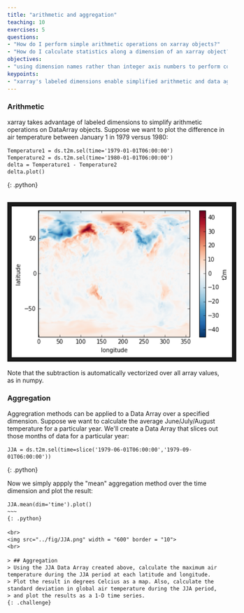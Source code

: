 ```yaml
---
title: "arithmetic and aggregation"
teaching: 10
exercises: 5
questions:
- "How do I perform simple arithmetic operations on xarray objects?"
- "How do I calculate statistics along a dimension of an xarray object?"
objectives:
- "using dimension names rather than integer axis numbers to perform common statistical arithmetic and aggregation functions"
keypoints:
- "xarray's labeled dimensions enable simplified arithmetic and data aggregation, enabling many powerful shortcuts"
---
```


### Arithmetic 

xarray takes advantage of labeled dimensions to simplify arithmetic operations on DataArray objects. Suppose we want to plot the difference in air temperature between January 1 in 1979 versus 1980:

~~~
Temperature1 = ds.t2m.sel(time='1979-01-01T06:00:00')
Temperature2 = ds.t2m.sel(time='1980-01-01T06:00:00')
delta = Temperature1 - Temperature2
delta.plot()
~~~
{: .python}

<br>
<img src="../fig/delTemperature.png" width = "600" border = "10">
<br>

Note that the subtraction is automatically vectorized over all array values, as in numpy.

### Aggregation

Aggregration methods can be applied to a Data Array over a specified dimension. Suppose we want to calculate the average June/July/August temperature for a particular year. We'll create a Data Array that slices out those months of data for a particular year:

~~~  
JJA = ds.t2m.sel(time=slice('1979-06-01T06:00:00','1979-09-01T06:00:00')) 
~~~
{: .python}

Now we simply appply the "mean" aggregation method over the time dimension and plot the result:

~~~~
JJA.mean(dim='time').plot()
~~~
{: .python}

<br>
<img src="../fig/JJA.png" width = "600" border = "10">
<br>

> ## Aggregation 
> Using the JJA Data Array created above, calculate the maximum air temperature during the JJA period at each latitude and longitude.
> Plot the result in degrees Celcius as a map. Also, calculate the standard deviation in global air temperature during the JJA period,
> and plot the results as a 1-D time series.
{: .challenge}

